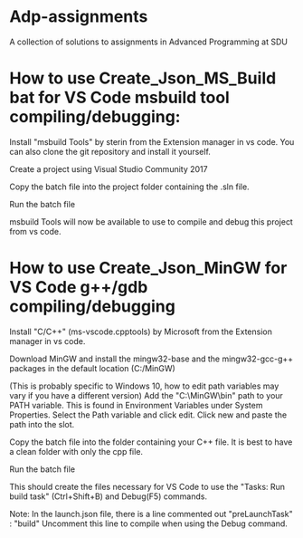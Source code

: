 # Adp-assignments
A collection of solutions to assignments in Advanced Programming at SDU

# How to use Create_Json_MS_Build bat for VS Code msbuild tool compiling/debugging:
Install "msbuild Tools" by sterin from the Extension manager in vs code. You can also clone the git repository and install it yourself.

Create a project using Visual Studio Community 2017

Copy the batch file into the project folder containing the .sln file.

Run the batch file

msbuild Tools will now be available to use to compile and debug this project from vs code.

# How to use Create_Json_MinGW for VS Code g++/gdb compiling/debugging
Install "C/C++" (ms-vscode.cpptools) by Microsoft from the Extension manager in vs code.

Download MinGW and install the mingw32-base and the mingw32-gcc-g++ packages in the default location (C:/MinGW)

(This is probably specific to Windows 10, how to edit path variables may vary if you have a different version)
Add the "C:\MinGW\bin" path to your PATH variable. This is found in Environment Variables under System Properties. Select the Path variable and click edit. Click new and paste the path into the slot.

Copy the batch file into the folder containing your C++ file. It is best to have a clean folder with only the cpp file.

Run the batch file

This should create the files necessary for VS Code to use the "Tasks: Run build task" (Ctrl+Shift+B) and Debug(F5) commands.

Note: In the launch.json file, there is a line commented out "preLaunchTask" : "build"
      Uncomment this line to compile when using the Debug command.
